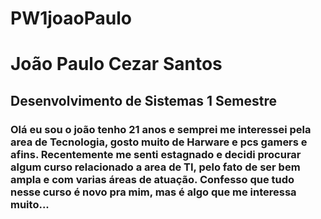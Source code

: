 # PW1joaoPaulo
 # João Paulo Cezar Santos

## Desenvolvimento de Sistemas 1 Semestre

### Olá eu sou o joão tenho 21 anos e semprei me interessei pela area de Tecnologia, gosto muito de Harware e pcs gamers e afins. Recentemente me senti estagnado e decidi procurar algum curso relacionado a area de TI, pelo fato de ser bem ampla e com varias áreas de atuação. Confesso que tudo nesse curso é novo pra mim, mas é algo que me interessa muito...
